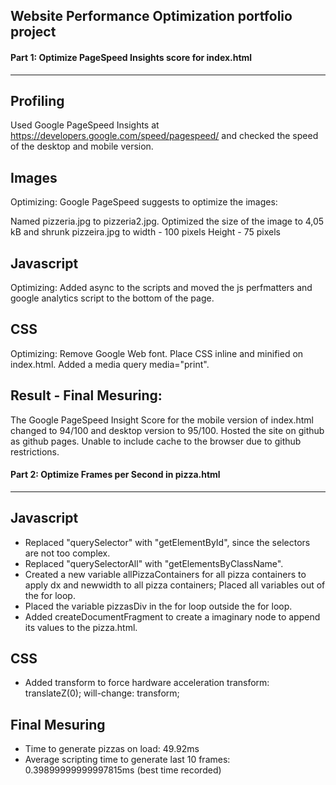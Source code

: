 ## Website Performance Optimization portfolio project

#### Part 1: Optimize PageSpeed Insights score for index.html

------------------------------------------------------------

Profiling
-----------------------------------------------------------

Used Google PageSpeed Insights at https://developers.google.com/speed/pagespeed/ and checked the speed of the desktop and mobile version.

Images
----------

Optimizing:
Google PageSpeed suggests to optimize the images:

Named pizzeria.jpg to pizzeria2.jpg.
Optimized the size of the image to 4,05 kB and shrunk pizzeira.jpg to
width - 100 pixels
Height - 75 pixels

Javascript
------------

Optimizing:
Added async to the scripts and moved the js perfmatters and google analytics script to the bottom of the page.

CSS
-------------

Optimizing:
Remove Google Web font.
Place CSS inline and minified on index.html.
Added a media query media="print".

Result - Final Mesuring:
-----------------------

The Google PageSpeed Insight Score for the mobile version of index.html changed to 94/100 and desktop version to 95/100. Hosted the site on github as github pages. Unable to include cache to the browser due to github restrictions.

#### Part 2: Optimize Frames per Second in pizza.html

------------------------------------------------------------
Javascript
------------

- Replaced "querySelector" with "getElementById", since the selectors are not too complex.
- Replaced "querySelectorAll" with "getElementsByClassName".
- Created a new variable allPizzaContainers for all pizza containers to apply dx and newwidth to all pizza containers; Placed all variables out of the for loop.
- Placed the variable pizzasDiv in the for loop outside the for loop.
- Added createDocumentFragment to create a imaginary node to append its values to the pizza.html.

CSS
-------------

- Added transform to force hardware acceleration
transform: translateZ(0);
will-change: transform;


Final Mesuring
-------------

- Time to generate pizzas on load: 49.92ms
- Average scripting time to generate last 10 frames: 0.39899999999997815ms (best time recorded)
